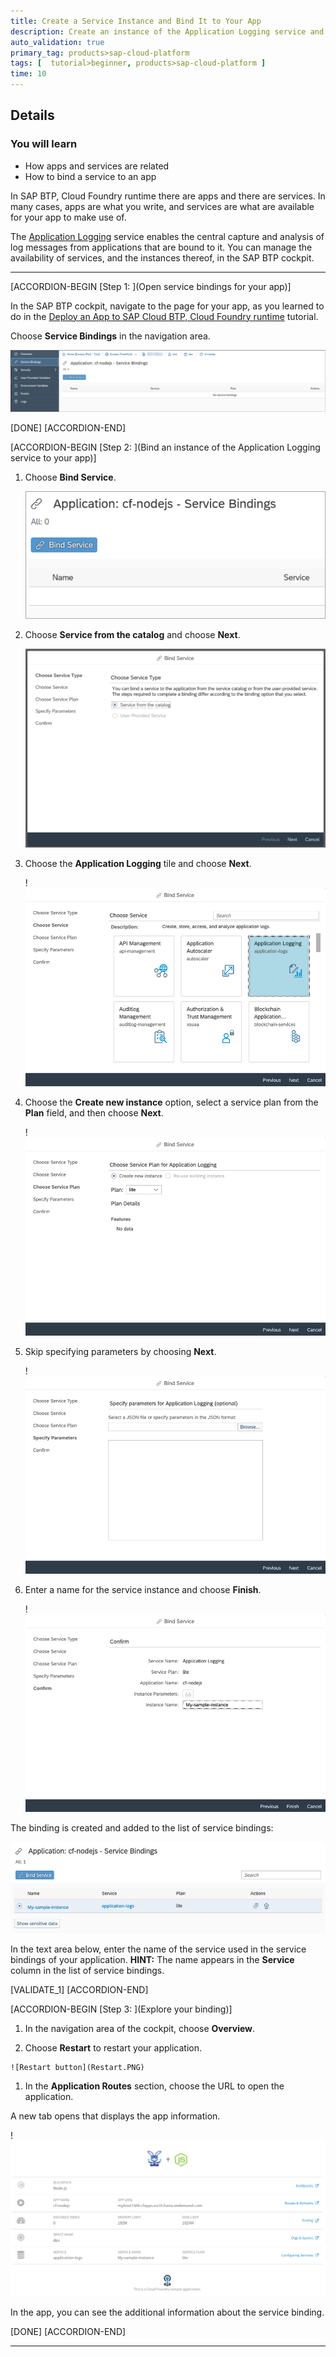 ```yaml
---
title: Create a Service Instance and Bind It to Your App
description: Create an instance of the Application Logging service and bind it to your app, as a way to explore how services and apps are connected on the SAP BTP, Cloud Foundry runtime.
auto_validation: true
primary_tag: products>sap-cloud-platform
tags: [  tutorial>beginner, products>sap-cloud-platform ]
time: 10
---
```


## Details
### You will learn
- How apps and services are related
- How to bind a service to an app

In SAP BTP, Cloud Foundry runtime there are apps and there are services. In many cases, apps are what you write, and services are what are available for your app to make use of.

The [Application Logging](https://help.sap.com/viewer/ee8e8a203e024bbb8c8c2d03fce527dc/Cloud/en-US/68454d44ad41458788959485a24305e2.html) service enables the central capture and analysis of log messages from applications that are bound to it. You can manage the availability of services, and the instances thereof, in the SAP BTP cockpit.

---

[ACCORDION-BEGIN [Step 1: ](Open service bindings for your app)]

In the SAP BTP cockpit, navigate to the page for your app, as you learned to do in the [Deploy an App to SAP Cloud BTP, Cloud Foundry runtime](cp-cf-dev-02-deploy-app) tutorial.

Choose **Service Bindings** in the navigation area.

![Screenshot of Service Bindings area](Service-bindings.PNG)

[DONE]
[ACCORDION-END]

[ACCORDION-BEGIN [Step 2: ](Bind an instance of the Application Logging service to your app)]

 1. Choose **Bind Service**.

    ![Button Bind Service](Bind-service-button.PNG)

 1. Choose **Service from the catalog** and choose **Next**.

    ![Service wizard ](Service-from-catalog.PNG)

 1. Choose the **Application Logging** tile and choose **Next**.

    !![Application Logging tile](applicationlogging-tile.PNG)

 1. Choose the **Create new instance** option, select a service plan from the **Plan** field, and then choose **Next**.

    !![Service Plan for Application Logging](Service-plan.PNG)

 1. Skip specifying parameters by choosing **Next**.

    !![Parameters](Parameters.PNG)

 1. Enter a name for the service instance and choose **Finish**.

    !![Instance name](Instance-name.PNG)

The binding is created and added to the list of service bindings:

![Screenshot of list of service bindings after creation](Created-instance.PNG)

In the text area below, enter the name of the service used in the service bindings of your application. **HINT:** The name appears in the **Service** column in the list of service bindings.

[VALIDATE_1]
[ACCORDION-END]


[ACCORDION-BEGIN [Step 3: ](Explore your binding)]

 1.  In the navigation area of the cockpit, choose **Overview**.

 1.  Choose **Restart** to restart your application.

    ![Restart button](Restart.PNG)

 1.  In the **Application Routes** section, choose the URL to open the application.

 A new tab opens that displays the app information.

 !![CF application information](CF-app-with-service.PNG)

In the app, you can see the additional information about the service binding.

[DONE]
[ACCORDION-END]

---
